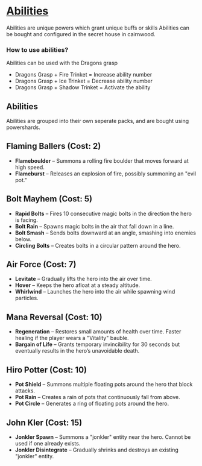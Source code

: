 # [Abilities](Ability.md)
Abilities are unique powers which grant unique buffs or skills
Abilities can be bought and configured in the secret house in cairnwood. 
### How to use abilities?
Abilities can be used with the Dragons grasp 
   - Dragons Grasp + Fire Trinket = Increase ability number
   - Dragons Grasp + Ice Trinket = Decrease ability number 
   - Dragons Grasp + Shadow Trinket = Activate the ability 


## Abilities
Abilities are grouped into their own seperate packs, and are bought using powershards.

## **Flaming Ballers** (Cost: 2)
- **Flameboulder** – Summons a rolling fire boulder that moves forward at high speed.  
- **Flameburst** – Releases an explosion of fire, possibly summoning an "evil pot."

## **Bolt Mayhem** (Cost: 5)
- **Rapid Bolts** – Fires 10 consecutive magic bolts in the direction the hero is facing.  
- **Bolt Rain** – Spawns magic bolts in the air that fall down in a line.  
- **Bolt Smash** – Sends bolts downward at an angle, smashing into enemies below.  
- **Circling Bolts** – Creates bolts in a circular pattern around the hero.

## **Air Force** (Cost: 7)
- **Levitate** – Gradually lifts the hero into the air over time.  
- **Hover** – Keeps the hero afloat at a steady altitude.  
- **Whirlwind** – Launches the hero into the air while spawning wind particles.

## **Mana Reversal** (Cost: 10)
- **Regeneration** – Restores small amounts of health over time. Faster healing if the player wears a "Vitality" bauble.  
- **Bargain of Life** – Grants temporary invincibility for 30 seconds but eventually results in the hero’s unavoidable death.

## **Hiro Potter** (Cost: 10)
- **Pot Shield** – Summons multiple floating pots around the hero that block attacks.  
- **Pot Rain** – Creates a rain of pots that continuously fall from above.  
- **Pot Circle** – Generates a ring of floating pots around the hero.

## **John Kler** (Cost: 15)
- **Jonkler Spawn** – Summons a "jonkler" entity near the hero. Cannot be used if one already exists.  
- **Jonkler Disintegrate** – Gradually shrinks and destroys an existing "jonkler" entity.
